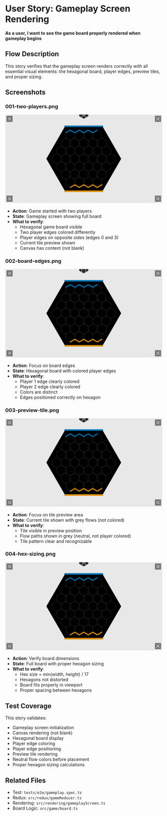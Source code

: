 # User Story: Gameplay Screen Rendering

**As a user, I want to see the game board properly rendered when gameplay begins**

## Flow Description

This story verifies that the gameplay screen renders correctly with all essential visual elements: the hexagonal board, player edges, preview tiles, and proper sizing.

## Screenshots

### 001-two-players.png

![001-two-players](./001-two-players.png)

- **Action**: Game started with two players
- **State**: Gameplay screen showing full board
- **What to verify**: 
  - Hexagonal game board visible
  - Two player edges colored differently
  - Player edges on opposite sides (edges 0 and 3)
  - Current tile preview shown
  - Canvas has content (not blank)

### 002-board-edges.png

![002-board-edges](./002-board-edges.png)

- **Action**: Focus on board edges
- **State**: Hexagonal board with colored player edges
- **What to verify**:
  - Player 1 edge clearly colored
  - Player 2 edge clearly colored
  - Colors are distinct
  - Edges positioned correctly on hexagon

### 003-preview-tile.png

![003-preview-tile](./003-preview-tile.png)

- **Action**: Focus on tile preview area
- **State**: Current tile shown with grey flows (not colored)
- **What to verify**:
  - Tile visible in preview position
  - Flow paths shown in grey (neutral, not player colored)
  - Tile pattern clear and recognizable

### 004-hex-sizing.png

![004-hex-sizing](./004-hex-sizing.png)

- **Action**: Verify board dimensions
- **State**: Full board with proper hexagon sizing
- **What to verify**:
  - Hex size = min(width, height) / 17
  - Hexagons not distorted
  - Board fits properly in viewport
  - Proper spacing between hexagons

## Test Coverage

This story validates:
- Gameplay screen initialization
- Canvas rendering (not blank)
- Hexagonal board display
- Player edge coloring
- Player edge positioning
- Preview tile rendering
- Neutral flow colors before placement
- Proper hexagon sizing calculations

## Related Files
- Test: `tests/e2e/gameplay.spec.ts`
- Redux: `src/redux/gameReducer.ts`
- Rendering: `src/rendering/gameplayScreen.ts`
- Board Logic: `src/game/board.ts`

